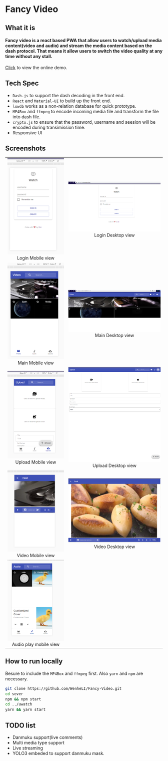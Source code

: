 # Fancy Video

## What it is   

#### Fancy video is a react based PWA that allow users to watch/upload media content(video and audio) and stream the media content based on the dash protocol. That means it allow users to switch the video quality at any time without any stall.

[Click](https://code.steins.live) to view the online demo.

## Tech Spec

- ``Dash.js`` to support the dash decoding in the front end.
- ``React`` and ``Material-UI`` to build up the front end.
- ``lowdb`` works as a non-relation database for quick prototype.
- ``MP4Box`` and ``ffmpeg`` to encode incoming media file and transform the file into dash file.
- ``crypto.js`` to ensure that the password, username and seesion will be encoded during transimission time.
- Responsive UI

## Screenshots
<table>
    <tr>
        <td ><center><img src="./assets/login_mobile.png" >Login Mobile view </center></td>
        <td ><center><img src="./assets/login_desktop.png"  >Login Desktop view</center></td>
    </tr>
    <tr>
        <td ><center><img src="./assets/main_mobile.png" >Main Mobile view </center></td>
        <td ><center><img src="./assets/main_desktop.png"  >Main Desktop view</center></td>
    </tr>
    <tr>
        <td ><center><img src="./assets/upload_mobile.png" >Upload Mobile view </center></td>
        <td ><center><img src="./assets/upload_desktop.png"  >Upload Desktop view</center></td>
    </tr>
    <tr>
        <td ><center><img src="./assets/video_mobile.png" >Video Mobile view </center></td>
        <td ><center><img src="./assets/video_desktop.png"  >Video Desktop view</center></td>
    </tr>
    <tr>
        <td>
            <center>
                <img src='./assets/audio_play_mobile.png'> Audio play mobile view
            </center>
        </td>
    </tr>
</table>



## How to run locally
Besure to include the ``MP4Box`` and ``ffmpeg`` first.
Also ``yarn`` and ``npm`` are necessary.
```bash
git clone https://github.com/WenheLI/Fancy-Video.git
cd sever
npm && npm start
cd ../uwatch
yarn && yarn start
```

## TODO list

- Danmuku support(live comments)
- Multi media type support
- Live streaming 
- YOLO3 embeded to support danmuku mask.
